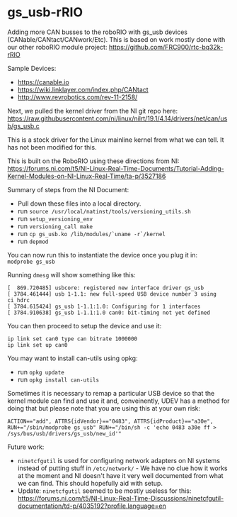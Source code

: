 # gs_usb-rRIO
Adding more CAN busses to the roboRIO with gs_usb devices (CANable/CANtact/CANwork/Etc).  This is based on work mostly done with our other roboRIO module project: https://github.com/FRC900/rtc-bq32k-rRIO

Sample Devices:
- https://canable.io
- https://wiki.linklayer.com/index.php/CANtact
- http://www.revrobotics.com/rev-11-2158/

Next, we pulled the kernel driver from the NI git repo here:  
https://raw.githubusercontent.com/ni/linux/nilrt/19.1/4.14/drivers/net/can/usb/gs_usb.c

This is a stock driver for the Linux mainline kernel from what we can tell. It has not been modified for this.

This is built on the RoboRIO using these directions from NI:  
https://forums.ni.com/t5/NI-Linux-Real-Time-Documents/Tutorial-Adding-Kernel-Modules-on-NI-Linux-Real-Time/ta-p/3527186

Summary of steps from the NI Document: 
- Pull down these files into a local directory.
- run ```source /usr/local/natinst/tools/versioning_utils.sh```
- run ```setup_versioning_env```
- run ```versioning_call make```
- run ```cp gs_usb.ko /lib/modules/`uname -r`/kernel```
- run ```depmod```

You can now run this to instantiate the device once you plug it in:  
```modprobe gs_usb```

Running ```dmesg``` will show something like this:  
```
[  869.720485] usbcore: registered new interface driver gs_usb
[ 3784.461444] usb 1-1.1: new full-speed USB device number 3 using ci_hdrc
[ 3784.615424] gs_usb 1-1.1:1.0: Configuring for 1 interfaces
[ 3784.910638] gs_usb 1-1.1:1.0 can0: bit-timing not yet defined
```

You can then proceed to setup the device and use it:
```
ip link set can0 type can bitrate 1000000
ip link set up can0
```

You may want to install can-utils using opkg:
- run ```opkg update```
- run ```opkg install can-utils```

Sometimes it is necessary to remap a particular USB device so that the kernel module can find and use it and, conveinently, UDEV has a method for doing that but please note that you are using this at your own risk:
```
ACTION=="add", ATTRS{idVendor}=="0483", ATTRS{idProduct}=="a30e", RUN+="/sbin/modprobe gs_usb" RUN+="/bin/sh -c 'echo 0483 a30e ff > /sys/bus/usb/drivers/gs_usb/new_id'"
```

Future work:
- ```ninetcfgutil``` is used for configuring network adapters on NI systems instead of putting stuff in ```/etc/network/``` - We have no clue how it works at the moment and NI doesn't have it very well documented from what we can find.  This should hopefully aid with setup.
- Update: ```ninetcfgutil``` seemed to be mostly useless for this: https://forums.ni.com/t5/NI-Linux-Real-Time-Discussions/ninetcfgutil-documentation/td-p/4035192?profile.language=en
